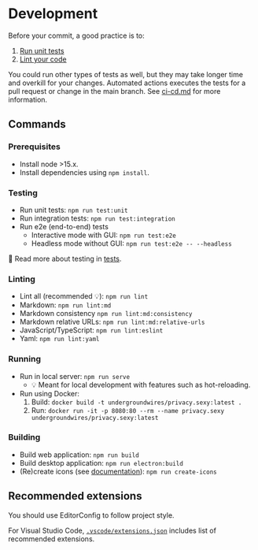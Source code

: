 # Development

Before your commit, a good practice is to:

1. [Run unit tests](#testing)
2. [Lint your code](#linting)

You could run other types of tests as well, but they may take longer time and overkill for your changes. Automated actions executes the tests for a pull request or change in the main branch. See [ci-cd.md](./ci-cd.md) for more information.

## Commands

### Prerequisites

- Install node >15.x.
- Install dependencies using `npm install`.

### Testing

- Run unit tests: `npm run test:unit`
- Run integration tests: `npm run test:integration`
- Run e2e (end-to-end) tests
  - Interactive mode with GUI: `npm run test:e2e`
  - Headless mode without GUI: `npm run test:e2e -- --headless`

📖 Read more about testing in [tests](./tests.md).

### Linting

- Lint all (recommended 💡): `npm run lint`
- Markdown: `npm run lint:md`
- Markdown consistency `npm run lint:md:consistency`
- Markdown relative URLs: `npm run lint:md:relative-urls`
- JavaScript/TypeScript: `npm run lint:eslint`
- Yaml: `npm run lint:yaml`

### Running

- Run in local server: `npm run serve`
  - 💡 Meant for local development with features such as hot-reloading.
- Run using Docker:
  1. Build: `docker build -t undergroundwires/privacy.sexy:latest .`
  2. Run: `docker run -it -p 8080:80 --rm --name privacy.sexy undergroundwires/privacy.sexy:latest`

### Building

- Build web application: `npm run build`
- Build desktop application: `npm run electron:build`
- (Re)create icons (see [documentation](../img/README.md)): `npm run create-icons`

## Recommended extensions

You should use EditorConfig to follow project style.

For Visual Studio Code, [`.vscode/extensions.json`](./../.vscode/extensions.json) includes list of recommended extensions.
